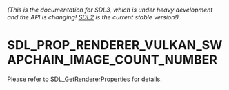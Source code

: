 ###### (This is the documentation for SDL3, which is under heavy development and the API is changing! [SDL2](https://wiki.libsdl.org/SDL2/) is the current stable version!)
# SDL_PROP_RENDERER_VULKAN_SWAPCHAIN_IMAGE_COUNT_NUMBER

Please refer to [SDL_GetRendererProperties](SDL_GetRendererProperties) for details.

